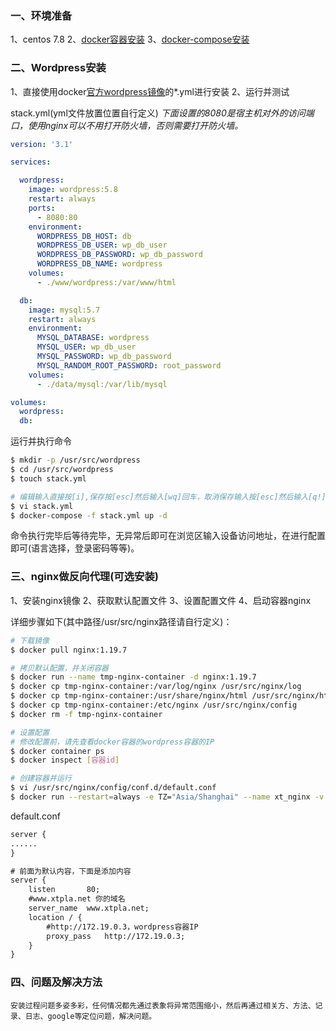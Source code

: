 ### 一、环境准备
1、centos 7.8
2、[docker容器安装](https://docs.docker.com/get-docker)
3、[docker-compose安装](https://docs.docker.com/compose/install)

### 二、Wordpress安装
1、直接使用docker[官方wordpress镜像](https://hub.docker.com/_/wordpress)的*.yml进行安装
2、运行并测试

stack.yml(yml文件放置位置自行定义)
*下面设置的8080是宿主机对外的访问端口，使用nginx可以不用打开防火墙，否则需要打开防火墙。*
``` yml
version: '3.1'

services:

  wordpress:
    image: wordpress:5.8
    restart: always
    ports:
      - 8080:80
    environment:
      WORDPRESS_DB_HOST: db
      WORDPRESS_DB_USER: wp_db_user
      WORDPRESS_DB_PASSWORD: wp_db_password
      WORDPRESS_DB_NAME: wordpress
    volumes:
      - ./www/wordpress:/var/www/html

  db:
    image: mysql:5.7
    restart: always
    environment:
      MYSQL_DATABASE: wordpress
      MYSQL_USER: wp_db_user
      MYSQL_PASSWORD: wp_db_password
      MYSQL_RANDOM_ROOT_PASSWORD: root_password
    volumes:
      - ./data/mysql:/var/lib/mysql

volumes:
  wordpress:
  db:

```
运行并执行命令
``` bash
$ mkdir -p /usr/src/wordpress
$ cd /usr/src/wordpress
$ touch stack.yml

# 编辑输入直接按[i],保存按[esc]然后输入[wq]回车，取消保存输入按[esc]然后输入[q!]回车。
$ vi stack.yml
$ docker-compose -f stack.yml up -d
```
命令执行完毕后等待完毕，无异常后即可在浏览区输入设备访问地址，在进行配置即可(语言选择，登录密码等等)。
### 三、nginx做反向代理(可选安装)
1、安装nginx镜像
2、获取默认配置文件
3、设置配置文件
4、启动容器nginx


详细步骤如下(其中路径/usr/src/nginx路径请自行定义)：
``` bash
# 下载镜像
$ docker pull nginx:1.19.7

# 拷贝默认配置，并关闭容器
$ docker run --name tmp-nginx-container -d nginx:1.19.7
$ docker cp tmp-nginx-container:/var/log/nginx /usr/src/nginx/log
$ docker cp tmp-nginx-container:/usr/share/nginx/html /usr/src/nginx/html
$ docker cp tmp-nginx-container:/etc/nginx /usr/src/nginx/config
$ docker rm -f tmp-nginx-container

# 设置配置
# 修改配置前，请先查看docker容器的wordpress容器的IP
$ docker container ps
$ docker inspect [容器id]

# 创建容器并运行
$ vi /usr/src/nginx/config/conf.d/default.conf
$ docker run --restart=always -e TZ="Asia/Shanghai" --name xt_nginx -v /usr/src/nginx/config/nginx.conf:/etc/nginx/nginx.conf -v /usr/src/nginx/config/conf.d/default.conf:/etc/nginx/conf.d/default.conf -v /usr/src/nginx/html:/usr/share/nginx/html -p 80:80 -d nginx:1.19.7
```
default.conf
``` txt
server {
......
}

# 前面为默认内容，下面是添加内容
server {
    listen       80;
	#www.xtpla.net 你的域名
    server_name  www.xtpla.net;
    location / {
		#http://172.19.0.3，wordpress容器IP
        proxy_pass   http://172.19.0.3;
    }
}

```

### 四、问题及解决方法
	安装过程问题多姿多彩，任何情况都先通过表象将异常范围缩小，然后再通过相关方、方法、记录、日志、google等定位问题，解决问题。
